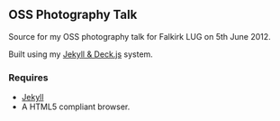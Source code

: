 ## OSS Photography Talk ##

Source for my OSS photography talk for Falkirk LUG on 5th June 2012.

Built using my [Jekyll & Deck.js](https://github.com/homelinen/jekyll-deckjs) system.

### Requires ###

* [Jekyll](http://jekyllrb.com)
* A HTML5 compliant browser.
